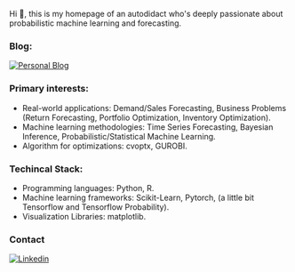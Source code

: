 Hi 🤗, this is my homepage of an autodidact who's deeply passionate about probabilistic machine learning and forecasting. 

### Blog:
[![Personal Blog](https://img.shields.io/badge/blog-black?logo=jekyll&logoColor=white&link=https://callmequant.github.io/)](https://callmequant.github.io/)

### Primary interests:

- Real-world applications: Demand/Sales Forecasting, Business Problems (Return Forecasting, Portfolio Optimization, Inventory Optimization).
- Machine learning methodologies: Time Series Forecasting, Bayesian Inference, Probabilistic/Statistical Machine Learning.
- Algorithm for optimizations: cvoptx, GUROBI.

### Techincal Stack:

- Programming languages: Python, R.
- Machine learning frameworks: Scikit-Learn, Pytorch, (a little bit Tensorflow and Tensorflow Probability).
- Visualization Libraries: matplotlib.

### Contact 
[![Linkedin](https://img.shields.io/badge/linkedin-black?logo=Linkedin&logoColor=white&link=https://www.linkedin.com/in/binh-ho-899390193/)](https://www.linkedin.com/in/binh-ho-899390193/)
